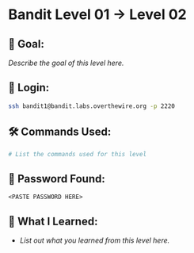 # Bandit Level 01 → Level 02

## 🧠 Goal:
_Describe the goal of this level here._

## 🔐 Login:
```bash
ssh bandit1@bandit.labs.overthewire.org -p 2220
```

## 🛠️ Commands Used:
```bash
# List the commands used for this level
```

## 🧾 Password Found:
`<PASTE PASSWORD HERE>`

## 📘 What I Learned:
- _List out what you learned from this level here._
